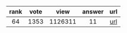 
| rank | vote | view | answer | url |
|:-:|:-:|:-:|:-:|:-:|
|64|1353|1126311|11| [url](http://stackoverflow.com/questions/4906977/how-do-i-access-environment-variables-from-python) |
